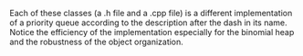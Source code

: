 Each of these classes (a .h file and a .cpp file) is a different implementation of a priority queue according to the description after the dash in its name.
Notice the efficiency of the implementation especially for the binomial heap and the robustness of the object organization.